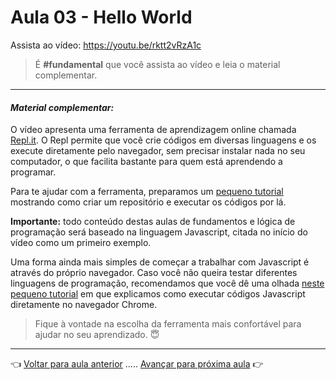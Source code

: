 # Aula 03 - Hello World

Assista ao vídeo: https://youtu.be/rktt2vRzA1c

> É **#fundamental** que você assista ao vídeo e leia o material complementar.

---

#### _Material complementar:_

O vídeo apresenta uma ferramenta de aprendizagem online chamada [Repl.it](http://www.repl.it). O Repl permite que você crie códigos em diversas linguagens e os execute diretamente pelo navegador, sem precisar instalar nada no seu computador, o que facilita bastante para quem está aprendendo a programar. 

Para te ajudar com a ferramenta, preparamos um [pequeno tutorial](repl.md) mostrando como criar um repositório e executar os códigos por lá.

**Importante:** todo conteúdo destas aulas de fundamentos e lógica de programação será baseado na linguagem Javascript, citada no início do vídeo como um primeiro exemplo.

Uma forma ainda mais simples de começar a trabalhar com Javascript é através do próprio navegador. Caso você não queira testar diferentes linguagens de programação, recomendamos que você dê uma olhada [neste pequeno tutorial](chrome.md) em que explicamos como executar códigos Javascript diretamente no navegador Chrome.

> Fique à vontade na escolha da ferramenta mais confortável para ajudar no seu aprendizado. :innocent:

---

:point_left: [Voltar para aula anterior](../aula02/aula.md) ..... [Avançar para próxima aula](../aula04/aula.md) :point_right: